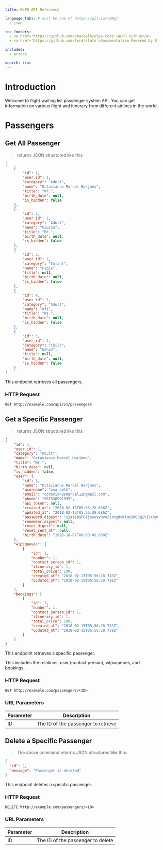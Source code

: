 ```yaml
---
title: WLPS API Reference

language_tabs: # must be one of https://git.io/vQNgJ
  - json

toc_footers:
  - <a href='https://github.com/omarcelh/wlps-core'>WLPS Github</a>
  - <a href='https://github.com/lord/slate'>Documentation Powered by Slate</a>

includes:
  - errors

search: true
---
```


# Introduction

Welcome to flight waiting list passenger system API. You can get information on various flight and itinerary from different airlines in the world.

# Passengers
## Get All Passenger

> returns JSON structured like this:

```json
[
    {
        "id": 1,
        "user_id": 1,
        "category": "Adult",
        "name": "Octavianus Marcel Harjono",
        "title": "Mr.",
        "birth_date": null,
        "is_hidden": false
    },
    {
        "id": 2,
        "user_id": 1,
        "category": "Adult",
        "name": "Fauzan",
        "title": "Mr.",
        "birth_date": null,
        "is_hidden": false
    },
    {
        "id": 3,
        "user_id": 1,
        "category": "Infant",
        "name": "Fiqie",
        "title": null,
        "birth_date": null,
        "is_hidden": false
    },
    {
        "id": 4,
        "user_id": 1,
        "category": "Adult",
        "name": "Afi",
        "title": "Ms.",
        "birth_date": null,
        "is_hidden": false
    },
    {
        "id": 5,
        "user_id": 1,
        "category": "Child",
        "name": "Wahid",
        "title": null,
        "birth_date": null,
        "is_hidden": false
    }
]
```

This endpoint retrieves all passengers.

### HTTP Request

`GET http://example.com/api/v1/passengers`

## Get a Specific Passenger

> returns JSON structured like this:

```json
{
    "id": 1,
    "user_id": 1,
    "category": "Adult",
    "name": "Octavianus Marcel Harjono",
    "title": "Mr.",
    "birth_date": null,
    "is_hidden": false,
    "user": {
        "id": 1,
        "name": "Octavianus Marcel Harjono",
        "username": "omarcelh",
        "email": "octavianusmarcel12@gmail.com",
        "phone": "087836901995",
        "api_token": null,
        "created_at": "2018-02-15T05:56:28.686Z",
        "updated_at": "2018-02-15T05:56:28.686Z",
        "password_digest": "$2a$10$FGljsowxyNvoZ1rKgRvKtuzSR05g1Yj5XhyCjkpw5Qe/yXDVg45ei",
        "remember_digest": null,
        "reset_digest": null,
        "reset_sent_at": null,
        "birth_date": "1995-10-07T00:00:00.000Z"
    },
    "wlpsqueues": [
        {
            "id": 1,
            "number": 1,
            "contact_person_id": 1,
            "itinerary_id": 1,
            "total_price": 100,
            "created_at": "2018-02-15T05:56:28.718Z",
            "updated_at": "2018-02-15T05:56:28.718Z"
        }
    ],
    "bookings": [
        {
            "id": 1,
            "number": 1,
            "contact_person_id": 1,
            "itinerary_id": 1,
            "total_price": 100,
            "created_at": "2018-02-15T05:56:28.759Z",
            "updated_at": "2018-02-15T05:56:28.759Z"
        }
    ]
}
```

This endpoint retrieves a specific passenger.

<aside class="notice">This includes the relations: user (contact person), wlpsqueues, and bookings.</aside>

### HTTP Request

`GET http://example.com/passengers/<ID>`

### URL Parameters

Parameter | Description
--------- | -----------
ID | The ID of the passenger to retrieve

## Delete a Specific Passenger

> The above command returns JSON structured like this:

```json
{
  "id": 2,
  "message": "Passenger is deleted"
}
```

This endpoint deletes a specific passenger.

### HTTP Request

`DELETE http://example.com/passengers/<ID>`

### URL Parameters

Parameter | Description
--------- | -----------
ID | The ID of the passenger to delete

